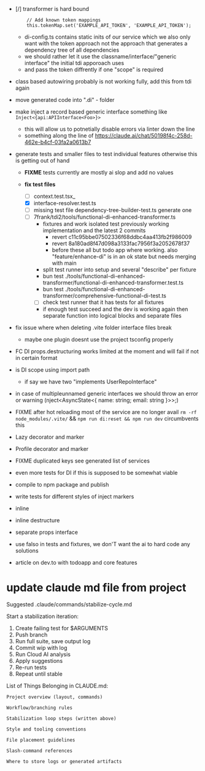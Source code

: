 - [/] transformer is hard bound

  ```tỳpescript
      // Add known token mappings
      this.tokenMap.set('EXAMPLE_API_TOKEN', 'EXAMPLE_API_TOKEN');

  ```

  - di-config.ts contains static inits of our service which we also only want with the token approach not the approach that generates a dependency tree of all dependencies
  - we should rather let it use the classname/interface/"generic interface" the initial tdi apporoach uses
  - and pass the token diffrently if one "scope" is required

- class based autowiring probably is not working fully, add this from tdi again
- move generated code into ".di" - folder
- make inject a record based generic interface something like `Inject<{api:APIInterface<Foo>}>`
  - this will allow us to potnetially disable errors via linter down the line
  - something along the line of https://claude.ai/chat/50198f4c-258d-462e-b4cf-03fa2a0613b7
- generate tests and smaller files to test individual features otherwise this is getting out of hand

  - **FIXME** tests currently are mostly ai slop and add no values

  - **fix test files**

    - [ ] context.test.tsx\_
    - [x] interface-resolver.test.ts
    - [ ] missing test file dependency-tree-builder-test.ts generate one
    - [ ] 7frank/tdi2/tools/functional-di-enhanced-transformer.ts
      - fixtures and work isolated test previously working implementation and the latest 2 commits
        - revert c11c95bbe07502336f68ddbc4aa413fb2f986009
        - revert 8a180ad8f47d098a3133fac7956f3a2052678f37
        - before these all but todo app where working. also "feature/enhance-di" is in an ok state but needs merging with main
      - split test runner into setup and several "describe" per fixture
      - bun test ./tools/functional-di-enhanced-transformer/functional-di-enhanced-transformer.test.ts
      - bun test ./tools/functional-di-enhanced-transformer/comprehensive-functional-di-test.ts
      - [ ] check test runner that it has tests for all fixtures
      - if enough test succeed and the dev is working again then separate function into logical blocks and separate files

- fix issue where when deleting .vite folder interface files break
  - maybe one plugin doesnt use the project tsconfig properly
- FC DI props.destructuring works limited at the moment and will fail if not in certain format
- is DI scope using import path
  - if say we have two "implements UserRepoInterface"
- in case of multipleunnamed generic interfaces we should throw an error or warning (nject<AsyncState<{ name: string; email: string }>>;)
- FIXME after hot reloading most of the service are no longer avail `rm -rf node_modules/.vite/` && `npm run di:reset && npm run dev` circumbvents this
- Lazy decorator and marker
- Profile decorator and marker
- FIXME duplicated keys see generated list of services
- even more tests for DI if this is supposed to be somewhat viable
- compile to npm package and publish
- write tests for different styles of inject markers
- inline
- inline destructure
- separate props interface
- use falso in tests and fixtures, we don'T want the ai to hard code any solutions
- article on dev.to with todoapp and core features

# update claude md file from project

Suggested .claude/commands/stabilize-cycle.md

Start a stabilization iteration:

1. Create failing test for $ARGUMENTS
2. Push branch
3. Run full suite, save output log
4. Commit wip with log
5. Run Cloud AI analysis
6. Apply suggestions
7. Re-run tests
8. Repeat until stable

List of Things Belonging in CLAUDE.md:

    Project overview (layout, commands)

    Workflow/branching rules

    Stabilization loop steps (written above)

    Style and tooling conventions

    File placement guidelines

    Slash‑command references

    Where to store logs or generated artifacts
